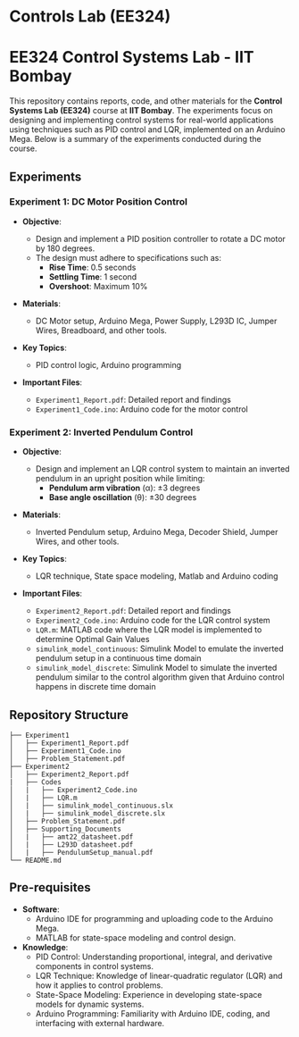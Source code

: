# Controls Lab (EE324)
# EE324 Control Systems Lab - IIT Bombay

This repository contains reports, code, and other materials for the **Control Systems Lab (EE324)** course at **IIT Bombay**. The experiments focus on designing and implementing control systems for real-world applications using techniques such as PID control and LQR, implemented on an Arduino Mega. Below is a summary of the experiments conducted during the course.

## Experiments

### Experiment 1: DC Motor Position Control
- **Objective**: 
  - Design and implement a PID position controller to rotate a DC motor by 180 degrees.
  - The design must adhere to specifications such as:
    - **Rise Time**: 0.5 seconds
    - **Settling Time**: 1 second
    - **Overshoot**: Maximum 10%
  
- **Materials**: 
  - DC Motor setup, Arduino Mega, Power Supply, L293D IC, Jumper Wires, Breadboard, and other tools.
  
- **Key Topics**: 
  - PID control logic, Arduino programming
  
- **Important Files**:
  - `Experiment1_Report.pdf`: Detailed report and findings
  - `Experiment1_Code.ino`: Arduino code for the motor control
  
### Experiment 2: Inverted Pendulum Control
- **Objective**: 
  - Design and implement an LQR control system to maintain an inverted pendulum in an upright position while limiting:
    - **Pendulum arm vibration** (α): ±3 degrees
    - **Base angle oscillation** (θ): ±30 degrees
  
- **Materials**:
  - Inverted Pendulum setup, Arduino Mega, Decoder Shield, Jumper Wires, and other tools.

- **Key Topics**: 
  - LQR technique, State space modeling, Matlab and Arduino coding

- **Important Files**:
  - `Experiment2_Report.pdf`: Detailed report and findings
  - `Experiment2_Code.ino`: Arduino code for the LQR control system
  - `LQR.m`: MATLAB code where the LQR model is implemented to determine Optimal Gain Values
  - `simulink_model_continuous`: Simulink Model to emulate the inverted pendulum setup in a continuous time domain
  - `simulink_model_discrete`: Simulink Model to simulate the inverted pendulum similar to the control algorithm given that Arduino control happens in discrete time domain

## Repository Structure
```plaintext
├── Experiment1
│   ├── Experiment1_Report.pdf
│   ├── Experiment1_Code.ino
│   ├── Problem_Statement.pdf
├── Experiment2
│   ├── Experiment2_Report.pdf
|   ├── Codes
│   |   ├── Experiment2_Code.ino
│   |   ├── LQR.m
│   |   ├── simulink_model_continuous.slx
│   |   ├── simulink_model_discrete.slx
│   ├── Problem_Statement.pdf
│   ├── Supporting_Documents
│   |   ├── amt22_datasheet.pdf
│   |   ├── L293D datasheet.pdf
│   |   ├── PendulumSetup_manual.pdf
└── README.md
```

## Pre-requisites
- **Software**:
  - Arduino IDE for programming and uploading code to the Arduino Mega.
  - MATLAB for state-space modeling and control design.
- **Knowledge**:
  - PID Control: Understanding proportional, integral, and derivative components in control systems.
  - LQR Technique: Knowledge of linear-quadratic regulator (LQR) and how it applies to control problems.
  - State-Space Modeling: Experience in developing state-space models for dynamic systems.  
  - Arduino Programming: Familiarity with Arduino IDE, coding, and interfacing with external hardware.
